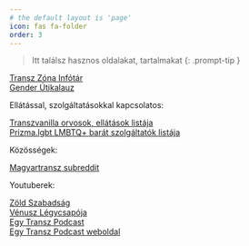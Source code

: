 ```yaml
---
# the default layout is 'page'
icon: fas fa-folder
order: 3
---
```


> Itt találsz hasznos oldalakat, tartalmakat
{: .prompt-tip }


[Transz Zóna Infótár](https://transzzona.notion.site/Transz-Z-na-Inf-t-r-10da94b70dac80dd9db3da7ddb8570a8)  
[Gender Útikalauz](https://genderutikalauz.hu/#/)


Ellátással, szolgáltatásokkal kapcsolatos:

[Transzvanilla orvosok, ellátások listája](https://transvanilla.hu/informaciok)  
[Prizma.lgbt LMBTQ+ barát szolgáltatók listája](https://prizma.lgbt/szolgaltatok/)


Közösségek:

[Magyartransz subreddit](https://reddit.com/r/magyartransz)


Youtuberek:

[Zöld Szabadság](https://www.youtube.com/@zoldszabadsag)  
[Vénusz Légycsapója](https://www.youtube.com/@venuszlegycsapoja)  
[Egy Transz Podcast](https://www.youtube.com/@egytranszpodcast)  
[Egy Transz Podcast weboldal](https://1tpc.hu/)


